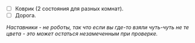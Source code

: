 - [ ] Коврик (2 состояния для разных комнат).
- [ ] Дорога.

*Наставники - не роботы, так что если вы где-то взяли чуть-чуть не те цвета - это может остаться незамеченным при проверке.*

